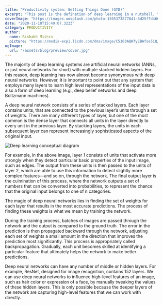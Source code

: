 ```yaml
---
title: "Productivity system: Getting Things Done (GTD)"
excerpt: "This post is the defination of deep learning in a nutshell. You may need some prior information or some basic idea of what a neural network is. This is not for complete begineers, but if you're familiar with the lingo, then this will help you to have a clearer defination of what deep learning is or does."
coverImage: "https://images.unsplash.com/photo-1505373877841-8d25f7d46678?ixlib=rb-1.2.1&ixid=eyJhcHBfaWQiOjEyMDd9&auto=format&fit=crop&w=700&q=80"
date: "2020-11-18T15:49:07.322Z"
category: PRODUCTIVITY
author:
  name: Rishabh Mishra
  picture: "https://media-exp1.licdn.com/dms/image/C5103AQH7yEBAfse51Q/profile-displayphoto-shrink_400_400/0/1530745719516?e=1615420800&v=beta&t=iiWBPfTwh5mb9omHC653_vB4xMGX8tanHd2vzvJ2bhk"
ogImage:
  url: "/assets/blog/preview/cover.jpg"
---
```


The majority of deep learning systems are artificial neural networks (ANNs, or just neural networks for short) with multiple stacked hidden layers. For this reason, deep learning has now almost become synonymous with deep neural networks. However, it is important to point out that any system that employs many layers to learn high level representations of the input data is also a form of deep learning (e.g., deep belief networks and deep Boltzmann machines).

A deep neural network consists of a series of stacked layers. Each layer contains units, that are connected to the previous layer’s units through a set of weights. There are many different types of layer, but one of the most common is the dense layer that connects all units in the layer directly to every unit in the previous layer. By stacking layers, the units in each subsequent layer can represent increasingly sophisticated aspects of the original input.

![Deep learning conceptual diagram](https://i.imgur.com/9t1t2ge.png)

For example, in the above image, layer 1 consists of units that activate more strongly when they detect particular basic properties of the input image, such as edges. The output from these units is then passed to the units of layer 2, which are able to use this information to detect slightly more complex features—and so on, through the network. The final output layer is the culmination of this process, where the network outputs a set of numbers that can be converted into probabilities, to represent the chance that the original input belongs to one of n categories.

The magic of deep neural networks lies in finding the set of weights for each layer that results in the most accurate predictions. The process of finding these weights is what we mean by training the network.

During the training process, batches of images are passed through the network and the output is compared to the ground truth. The error in the prediction is then propagated backward through the network, adjusting each set of weights a small amount in the direction that improves the prediction most significantly. This process is appropriately called backpropagation. Gradually, each unit becomes skilled at identifying a particular feature that ultimately helps the network to make better predictions.

Deep neural networks can have any number of middle or hidden layers. For example, ResNet, designed for image recognition, contains 152 layers. We can use deep neural networks to influence high-level features of an image, such as hair color or expression of a face, by manually tweaking the values of these hidden layers. This is only possible because the deeper layers of the network are capturing high-level features that we can work with directly.
